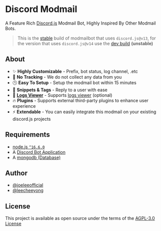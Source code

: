 # Discord Modmail
A Feature Rich [Discord.js](https://github.com/discordjs/discord.js) Modmail Bot, Highly Inspired By Other Modmail Bots.

> This is the [stable](#) build of modmailbot that uses `discord.js@v13`, for the version that uses `discord.js@v14` use the [dev build](https://github.com/BotStudios/modmailbot/tree/dev) **(unstable)**
## About
- ✨ **Highly Customizable** - Prefix, bot status, log channel, .etc
- 👀 **No Tracking** - We do not collect any data from you
- 🕓 **Easy To Setup** - Setup the modmail bot within 15 minutes
- 💬 **Snippets & Tags** - Reply to a user with ease
- 📃 [**Logs Viewer**](https://github.com/BotStudios/logs-viewer) - Supports [logs viewer](https://github.com/BotStudios/logs-viewer) (optional)
- 🔥 **Plugins** - Supports external third-party plugins to enhance user experience
- ⚡ **Extendable** - You can easily integrate this modmail on your existing discord.js projects

## Requirements
- [node.js `^16.6.0`](https://nodejs.org)
- A [Discord Bot Application](https://discord.com/developers)
- A [mongodb (Database)](https://www.mongodb.com)

## Author
- [@joeleeofficial](https://github.com/joeleeofficial)
- [@leecheeyong](https://github.com/leecheeyong)

## License
This project is available as open source under the terms of the [AGPL-3.0 License](./LICENSE)
